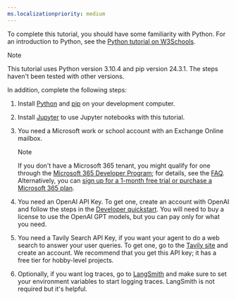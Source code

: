 ```yaml
---
ms.localizationpriority: medium
---
```


<!-- markdownlint-disable MD041 -->

To complete this tutorial, you should have some familiarity with Python. For an introduction to Python, see the [Python tutorial on W3Schools](https://www.w3schools.com/python/default.asp).

> [!NOTE]
> This tutorial uses Python version 3.10.4 and pip version 24.3.1. The steps haven't been tested with other versions.

In addition, complete the following steps:

1. Install [Python](https://www.python.org/) and [pip](https://pip.pypa.io/en/stable/) on your development computer.
2. Install [Jupyter](https://jupyter.org/install) to use Jupyter notebooks with this tutorial.
3. You need a Microsoft work or school account with an Exchange Online mailbox. 

    > [!NOTE]
    > If you don't have a Microsoft 365 tenant, you might qualify for one through the [Microsoft 365 Developer Program](https://developer.microsoft.com/microsoft-365/dev-program); for details, see the [FAQ](https://learn.microsoft.com/en-us/office/developer-program/microsoft-365-developer-program-faq#who-qualifies-for-a-microsoft-365-e5-developer-subscription-). Alternatively, you can [sign up for a 1-month free trial or purchase a Microsoft 365 plan](https://www.microsoft.com/en-us/microsoft-365/try).

4. You need an OpenAI API Key. To get one, create an account with OpenAI and follow the steps in the [Developer quickstart](https://platform.openai.com/docs/quickstart). You will need to buy a license to use the OpenAI GPT models, but you can pay only for what you need.
5. You need a Tavily Search API Key, if you want your agent to do a web search to answer your user queries. To get one, go to the [Tavily site](https://app.tavily.com/sign-in) and create an account. We recommend that you get this API key; it has a free tier for hobby-level projects.
6. Optionally, if you want log traces, go to [LangSmith](https://smith.langchain.com/) and make sure to set your environment variables to start logging traces. LangSmith is not required but it's helpful.
